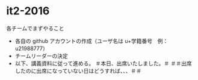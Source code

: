 # it2-2016

各チームでまずやること
* 各自の github アカウントの作成（ユーザ名は u+学籍番号　例：u21988777）
* チームリーダーの決定
* 以下、講義資料に従って進める。
＃本日、出席いたしました。＃
＃＃出席したのに出席になっていない日はどうすれば、、、＃＃
